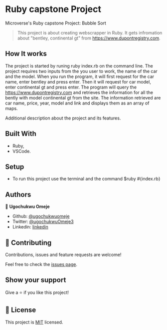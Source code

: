 # Ruby capstone Project
Microverse's Ruby capstone Project: Bubble Sort

> This project is about creating webscrapper in Ruby. It gets infromation about "bentley, continental gt" from
https://www.dupontregistry.com. 

## How It works
The project is started by runing ruby index.rb on the command line. The project requires two inputs from the you user to work, the name of the car and the model. When you run the program, it will first request for the car name, enter bentley and press enter. Then it will request for car model, enter continental gt and press enter. The program will query the https://www.dupontregistry.com and retrieves the information for all the bently with model continental gt from the site. The information retrieved are car name, price, year, model and link and displays them as an array of maps.

Additional description about the project and its features.

## Built With

- Ruby,
- VSCode.

## Setup

- To run this project use the terminal and the command $ruby #{index.rb}

## Authors

👤 **Ugochukwu Omeje**

- Github: [@ugochukwuomeje](https://github.com/ugochukwuomeje)
- Twitter: [@ugochukwuOmeje3](https://twitter.com/ugochukwuOmeje3)
- Linkedin: [linkedin](linkedin.com/in/ugochukwu-omeje-3a4bb1140/)


## 🤝 Contributing

Contributions, issues and feature requests are welcome!

Feel free to check the [issues page](https://github.com/ugochukwuomeje/webscrapper/issues).

## Show your support

Give a ⭐️ if you like this project!

## 📝 License

This project is [MIT](lic.url) licensed.
